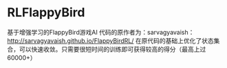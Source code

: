 # RLFlappyBird
基于增强学习的FlappyBird游戏AI
代码的原作者为：sarvagyavaish：http://sarvagyavaish.github.io/FlappyBirdRL/
在原代码的基础上优化了状态集合，可以快速收敛。只需要很短时间的训练即可获得较高的得分（最高上过60000+）
